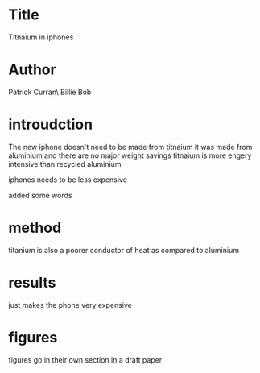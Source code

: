 # Title
Titnaium in iphones 


# Author
Patrick Curran\\
Billie Bob

# introudction
The new iphone doesn't need to be made from titnaium 
it was made from aluminium and there are no major weight savings
titnaium is more engery intensive than recycled aluminium 


iphones needs to be less expensive

added some words

# method
titanium is also a poorer conductor of heat as compared to aluminium


# results
just makes the phone very expensive 
# figures
figures go in their own section in a draft paper
